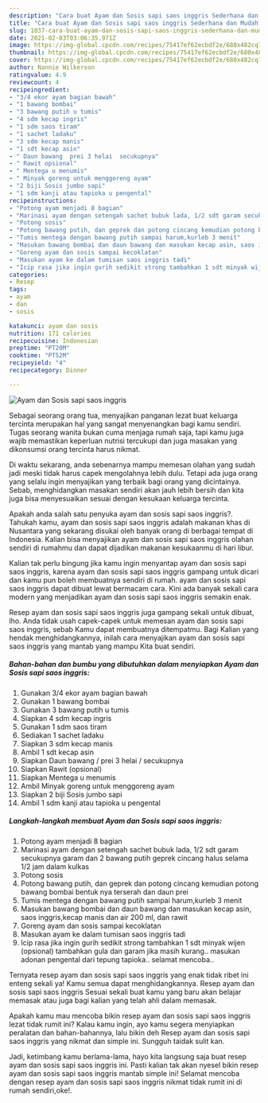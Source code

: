 ```yaml
---
description: "Cara buat Ayam dan Sosis sapi saos inggris Sederhana dan Mudah Dibuat"
title: "Cara buat Ayam dan Sosis sapi saos inggris Sederhana dan Mudah Dibuat"
slug: 1037-cara-buat-ayam-dan-sosis-sapi-saos-inggris-sederhana-dan-mudah-dibuat
date: 2021-02-03T03:06:35.971Z
image: https://img-global.cpcdn.com/recipes/75417ef62ecbdf2e/680x482cq70/ayam-dan-sosis-sapi-saos-inggris-foto-resep-utama.jpg
thumbnail: https://img-global.cpcdn.com/recipes/75417ef62ecbdf2e/680x482cq70/ayam-dan-sosis-sapi-saos-inggris-foto-resep-utama.jpg
cover: https://img-global.cpcdn.com/recipes/75417ef62ecbdf2e/680x482cq70/ayam-dan-sosis-sapi-saos-inggris-foto-resep-utama.jpg
author: Nannie Wilkerson
ratingvalue: 4.9
reviewcount: 4
recipeingredient:
- "3/4 ekor ayam bagian bawah"
- "1 bawang bombai"
- "3 bawang putih u tumis"
- "4 sdm kecap ingris"
- "1 sdm saos tiram"
- "1 sachet ladaku"
- "3 sdm kecap manis"
- "1 sdt kecap asin"
- " Daun bawang  prei 3 helai  secukupnya"
- " Rawit opsional"
- " Mentega u menumis"
- " Minyak goreng untuk menggoreng ayam"
- "2 biji Sosis jumbo sapi"
- "1 sdm kanji atau tapioka u pengental"
recipeinstructions:
- "Potong ayam menjadi 8 bagian"
- "Marinasi ayam dengan setengah sachet bubuk lada, 1/2 sdt garam secukupnya garam dan 2 bawang putih geprek cincang halus selama 1/2 jam dalam kulkas"
- "Potong sosis"
- "Potong bawang putih, dan geprek dan potong cincang kemudian potong bawang bombai bentuk nya terserah dan daun prei"
- "Tumis mentega dengan bawang putih sampai harum,kurleb 3 menit"
- "Masukan bawang bombai dan daun bawang dan masukan kecap asin, saos inggris,kecap manis dan air 200 ml, dan rawit"
- "Goreng ayam dan sosis sampai kecoklatan"
- "Masukan ayam ke dalam tumisan saos inggris tadi"
- "Icip rasa jika ingin gurih sedikit strong tambahkan 1 sdt minyak wijen (opsional) tambahkan gula dan garam jika masih kurang.. masukan adonan pengental dari tepung tapioka.. selamat mencoba.."
categories:
- Resep
tags:
- ayam
- dan
- sosis

katakunci: ayam dan sosis 
nutrition: 171 calories
recipecuisine: Indonesian
preptime: "PT20M"
cooktime: "PT52M"
recipeyield: "4"
recipecategory: Dinner

---
```



![Ayam dan Sosis sapi saos inggris](https://img-global.cpcdn.com/recipes/75417ef62ecbdf2e/680x482cq70/ayam-dan-sosis-sapi-saos-inggris-foto-resep-utama.jpg)

Sebagai seorang orang tua, menyajikan panganan lezat buat keluarga tercinta merupakan hal yang sangat menyenangkan bagi kamu sendiri. Tugas seorang  wanita bukan cuma menjaga rumah saja, tapi kamu juga wajib memastikan keperluan nutrisi tercukupi dan juga masakan yang dikonsumsi orang tercinta harus nikmat.

Di waktu  sekarang, anda sebenarnya mampu memesan olahan yang sudah jadi meski tidak harus capek mengolahnya lebih dulu. Tetapi ada juga orang yang selalu ingin menyajikan yang terbaik bagi orang yang dicintainya. Sebab, menghidangkan masakan sendiri akan jauh lebih bersih dan kita juga bisa menyesuaikan sesuai dengan kesukaan keluarga tercinta. 



Apakah anda salah satu penyuka ayam dan sosis sapi saos inggris?. Tahukah kamu, ayam dan sosis sapi saos inggris adalah makanan khas di Nusantara yang sekarang disukai oleh banyak orang di berbagai tempat di Indonesia. Kalian bisa menyajikan ayam dan sosis sapi saos inggris olahan sendiri di rumahmu dan dapat dijadikan makanan kesukaanmu di hari libur.

Kalian tak perlu bingung jika kamu ingin menyantap ayam dan sosis sapi saos inggris, karena ayam dan sosis sapi saos inggris gampang untuk dicari dan kamu pun boleh membuatnya sendiri di rumah. ayam dan sosis sapi saos inggris dapat dibuat lewat bermacam cara. Kini ada banyak sekali cara modern yang menjadikan ayam dan sosis sapi saos inggris semakin enak.

Resep ayam dan sosis sapi saos inggris juga gampang sekali untuk dibuat, lho. Anda tidak usah capek-capek untuk memesan ayam dan sosis sapi saos inggris, sebab Kamu dapat membuatnya ditempatmu. Bagi Kalian yang hendak menghidangkannya, inilah cara menyajikan ayam dan sosis sapi saos inggris yang mantab yang mampu Kita buat sendiri.

<!--inarticleads1-->

##### Bahan-bahan dan bumbu yang dibutuhkan dalam menyiapkan Ayam dan Sosis sapi saos inggris:

1. Gunakan 3/4 ekor ayam bagian bawah
1. Gunakan 1 bawang bombai
1. Gunakan 3 bawang putih u tumis
1. Siapkan 4 sdm kecap ingris
1. Gunakan 1 sdm saos tiram
1. Sediakan 1 sachet ladaku
1. Siapkan 3 sdm kecap manis
1. Ambil 1 sdt kecap asin
1. Siapkan  Daun bawang / prei 3 helai / secukupnya
1. Siapkan  Rawit (opsional)
1. Siapkan  Mentega u menumis
1. Ambil  Minyak goreng untuk menggoreng ayam
1. Siapkan 2 biji Sosis jumbo sapi
1. Ambil 1 sdm kanji atau tapioka u pengental




<!--inarticleads2-->

##### Langkah-langkah membuat Ayam dan Sosis sapi saos inggris:

1. Potong ayam menjadi 8 bagian
1. Marinasi ayam dengan setengah sachet bubuk lada, 1/2 sdt garam secukupnya garam dan 2 bawang putih geprek cincang halus selama 1/2 jam dalam kulkas
1. Potong sosis
1. Potong bawang putih, dan geprek dan potong cincang kemudian potong bawang bombai bentuk nya terserah dan daun prei
1. Tumis mentega dengan bawang putih sampai harum,kurleb 3 menit
1. Masukan bawang bombai dan daun bawang dan masukan kecap asin, saos inggris,kecap manis dan air 200 ml, dan rawit
1. Goreng ayam dan sosis sampai kecoklatan
1. Masukan ayam ke dalam tumisan saos inggris tadi
1. Icip rasa jika ingin gurih sedikit strong tambahkan 1 sdt minyak wijen (opsional) tambahkan gula dan garam jika masih kurang.. masukan adonan pengental dari tepung tapioka.. selamat mencoba..




Ternyata resep ayam dan sosis sapi saos inggris yang enak tidak ribet ini enteng sekali ya! Kamu semua dapat menghidangkannya. Resep ayam dan sosis sapi saos inggris Sesuai sekali buat kamu yang baru akan belajar memasak atau juga bagi kalian yang telah ahli dalam memasak.

Apakah kamu mau mencoba bikin resep ayam dan sosis sapi saos inggris lezat tidak rumit ini? Kalau kamu ingin, ayo kamu segera menyiapkan peralatan dan bahan-bahannya, lalu bikin deh Resep ayam dan sosis sapi saos inggris yang nikmat dan simple ini. Sungguh taidak sulit kan. 

Jadi, ketimbang kamu berlama-lama, hayo kita langsung saja buat resep ayam dan sosis sapi saos inggris ini. Pasti kalian tak akan nyesel bikin resep ayam dan sosis sapi saos inggris mantab simple ini! Selamat mencoba dengan resep ayam dan sosis sapi saos inggris nikmat tidak rumit ini di rumah sendiri,oke!.

